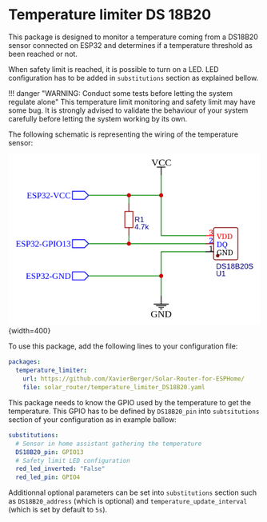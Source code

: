 # Temperature limiter DS 18B20

This package is designed to monitor a temperature coming from a DS18B20 sensor connected on ESP32 and determines if a temperature threshold as been reached or not.

When safety limit is reached, it is possible to turn on a LED. LED configuration has to be added in `substitutions` section as explained bellow.

!!! danger "WARNING: Conduct some tests before letting the system regulate alone"
    This temperature limit monitoring and safety limit may have some bug. It is strongly advised to validate the behaviour of your system carefully before letting the system working by its own.

The following schematic is representing the wiring of the temperature sensor:

![DS18B20](images/DS18B20_wiring.png){width=400}

To use this package, add the following lines to your configuration file:

```yaml linenums="1"
packages:
  temperature_limiter:
    url: https://github.com/XavierBerger/Solar-Router-for-ESPHome/
    file: solar_router/temperature_limiter_DS18B20.yaml
```

This package needs to know the GPIO used by the temperature to get the temperature. This GPIO has to be defined by `DS18B20_pin` into `subtsitutions` section of your configuration as in example ballow:

```yaml linenums="1"
substitutions:
  # Sensor in home assistant gathering the temperature
  DS18B20_pin: GPIO13
  # Safety limit LED configuration
  red_led_inverted: "False"
  red_led_pin: GPIO4

```

Additionnal optional parameters can be set into `substitutions` section such as `DS18B20_address` (which is optional) and `temperature_update_interval` (which is set by default to `5s`).
